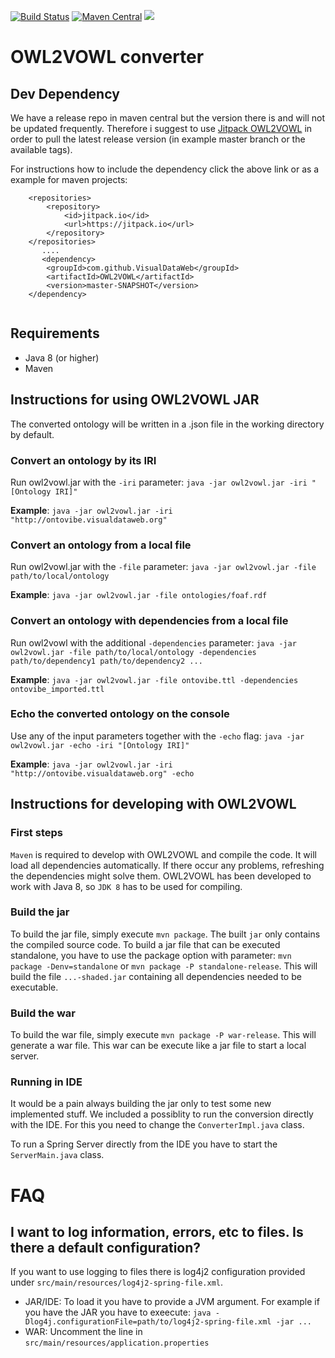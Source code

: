 [![Build Status](https://travis-ci.org/VisualDataWeb/OWL2VOWL.svg)](https://travis-ci.org/VisualDataWeb/OWL2VOWL)
[![Maven Central](https://maven-badges.herokuapp.com/maven-central/org.visualdataweb.vowl.owl2vowl/OWL2VOWL/badge.svg)](https://mvnrepository.com/artifact/org.visualdataweb.vowl.owl2vowl/OWL2VOWL)
[![](https://jitpack.io/v/VisualDataWeb/OWL2VOWL.svg)](https://jitpack.io/#VisualDataWeb/OWL2VOWL)

OWL2VOWL converter 
==================

Dev Dependency
--------------
We have a release repo in maven central but the version there is and will not be updated frequently.
Therefore i suggest to use [Jitpack OWL2VOWL](https://jitpack.io/#VisualDataWeb/OWL2VOWL) in order to pull the latest release version (in example master branch or the available tags).

For instructions how to include the dependency click the above link or as a example for maven projects:

```
	<repositories>
		<repository>
		    <id>jitpack.io</id>
		    <url>https://jitpack.io</url>
		</repository>
	</repositories>
       ....
       <dependency>
	    <groupId>com.github.VisualDataWeb</groupId>
	    <artifactId>OWL2VOWL</artifactId>
	    <version>master-SNAPSHOT</version>
	</dependency>
       
```


Requirements
------------
*   Java 8 (or higher)
*   Maven


Instructions for using OWL2VOWL JAR
------------

The converted ontology will be written in a .json file in the working directory by default.

### Convert an ontology by its IRI
Run owl2vowl.jar with the `-iri` parameter: `java -jar owl2vowl.jar -iri "[Ontology IRI]"`

**Example**: `java -jar owl2vowl.jar -iri "http://ontovibe.visualdataweb.org"`


### Convert an ontology from a local file
Run owl2vowl.jar with the `-file` parameter: `java -jar owl2vowl.jar -file path/to/local/ontology`

**Example**: `java -jar owl2vowl.jar -file ontologies/foaf.rdf`


### Convert an ontology with dependencies from a local file
Run owl2vowl with the additional `-dependencies` parameter: `java -jar owl2vowl.jar -file path/to/local/ontology -dependencies path/to/dependency1 path/to/dependency2 ...`

**Example**: `java -jar owl2vowl.jar -file ontovibe.ttl -dependencies ontovibe_imported.ttl`


### Echo the converted ontology on the console
Use any of the input parameters together with the `-echo` flag: `java -jar owl2vowl.jar -echo -iri "[Ontology IRI]"`

**Example**: `java -jar owl2vowl.jar -iri "http://ontovibe.visualdataweb.org" -echo`

Instructions for developing with OWL2VOWL
-----------

### First steps
`Maven` is required to develop with OWL2VOWL and compile the code. It will load all dependencies automatically. If there occur any problems, refreshing the dependencies might solve them.
OWL2VOWL has been developed to work with Java 8, so `JDK 8` has to be used for compiling.

### Build the jar
To build the jar file, simply execute `mvn package`. The built `jar` only contains the compiled source code. 
To build a jar file that can be executed standalone, you have to use the package option with parameter: `mvn package -Denv=standalone` or `mvn package -P standalone-release`. This will build the file `...-shaded.jar` containing all dependencies needed to be executable.

### Build the war
To build the war file, simply execute `mvn package -P war-release`. This will generate a war file.
This war can be execute like a jar file to start a local server.

### Running in IDE
It would be a pain always building the jar only to test some new implemented stuff. We included a possiblity to run the conversion directly with the IDE. For this you need to change the `ConverterImpl.java` class.

To run a Spring Server directly from the IDE you have to start the `ServerMain.java` class.

FAQ
==================

## I want to log information, errors, etc to files. Is there a default configuration?
If you want to use logging to files there is log4j2 configuration provided under ```src/main/resources/log4j2-spring-file.xml```.

- JAR/IDE: To load it you have to provide a JVM argument. For example if you have the JAR you have to exeecute:
       ```java -Dlog4j.configurationFile=path/to/log4j2-spring-file.xml -jar ...```
- WAR: Uncomment the line in ```src/main/resources/application.properties```        
  
